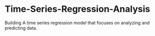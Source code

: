 # Time-Series-Regression-Analysis
Building A time series regression model that focuses on analyzing and predicting data.
